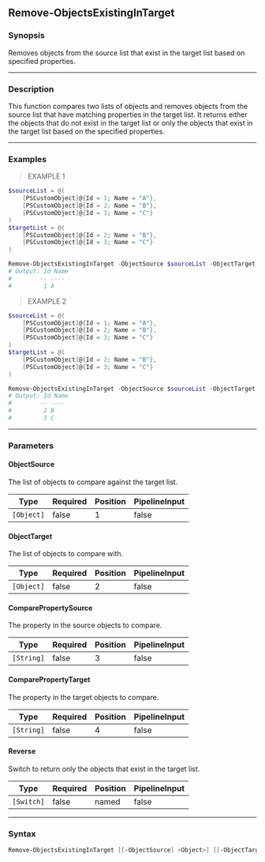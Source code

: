 Remove-ObjectsExistingInTarget
------------------------------

### Synopsis
Removes objects from the source list that exist in the target list based on specified properties.

---

### Description

This function compares two lists of objects and removes objects from the source list that have matching properties in the target list. It returns either the objects that do not exist in the target list or only the objects that exist in the target list based on the specified properties.

---

### Examples
> EXAMPLE 1

```PowerShell
$sourceList = @(
    [PSCustomObject]@{Id = 1; Name = "A"},
    [PSCustomObject]@{Id = 2; Name = "B"},
    [PSCustomObject]@{Id = 3; Name = "C"}
)
$targetList = @(
    [PSCustomObject]@{Id = 2; Name = "B"},
    [PSCustomObject]@{Id = 3; Name = "C"}
)

Remove-ObjectsExistingInTarget -ObjectSource $sourceList -ObjectTarget $targetList -ComparePropertySource "Id" -ComparePropertyTarget "Id"
# Output: Id Name
#        -- ----
#         1 A
```
> EXAMPLE 2

```PowerShell
$sourceList = @(
    [PSCustomObject]@{Id = 1; Name = "A"},
    [PSCustomObject]@{Id = 2; Name = "B"},
    [PSCustomObject]@{Id = 3; Name = "C"}
)
$targetList = @(
    [PSCustomObject]@{Id = 2; Name = "B"},
    [PSCustomObject]@{Id = 3; Name = "C"}
)

Remove-ObjectsExistingInTarget -ObjectSource $sourceList -ObjectTarget $targetList -ComparePropertySource "Id" -ComparePropertyTarget "Id" -Reverse
# Output: Id Name
#        -- ----
#         2 B
#         3 C
```

---

### Parameters
#### **ObjectSource**
The list of objects to compare against the target list.

|Type      |Required|Position|PipelineInput|
|----------|--------|--------|-------------|
|`[Object]`|false   |1       |false        |

#### **ObjectTarget**
The list of objects to compare with.

|Type      |Required|Position|PipelineInput|
|----------|--------|--------|-------------|
|`[Object]`|false   |2       |false        |

#### **ComparePropertySource**
The property in the source objects to compare.

|Type      |Required|Position|PipelineInput|
|----------|--------|--------|-------------|
|`[String]`|false   |3       |false        |

#### **ComparePropertyTarget**
The property in the target objects to compare.

|Type      |Required|Position|PipelineInput|
|----------|--------|--------|-------------|
|`[String]`|false   |4       |false        |

#### **Reverse**
Switch to return only the objects that exist in the target list.

|Type      |Required|Position|PipelineInput|
|----------|--------|--------|-------------|
|`[Switch]`|false   |named   |false        |

---

### Syntax
```PowerShell
Remove-ObjectsExistingInTarget [[-ObjectSource] <Object>] [[-ObjectTarget] <Object>] [[-ComparePropertySource] <String>] [[-ComparePropertyTarget] <String>] [-Reverse] [<CommonParameters>]
```
